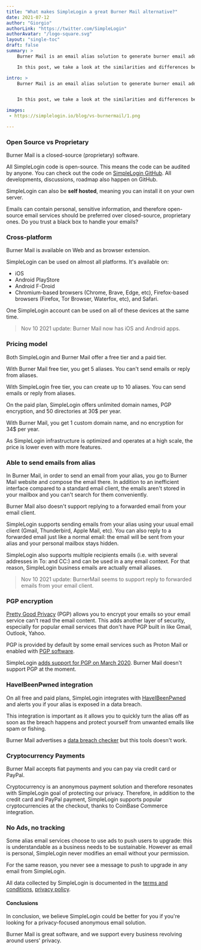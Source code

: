 ```yaml
---
title: "What makes SimpleLogin a great Burner Mail alternative?"
date: 2021-07-12
author: "Giorgio"
authorLink: "https://twitter.com/SimpleLogin"
authorAvatar: "/logo-square.svg"
layout: "single-toc"
draft: false
summary: >
    Burner Mail is an email alias solution to generate burner email addresses and protect your digital identity when shopping online or registering to newsletters.

    In this post, we take a look at the similarities and differences between Burner Mail and SimpleLogin.

intro: >
    Burner Mail is an email alias solution to generate burner email addresses and protect your digital identity when shopping online or registering to newsletters.


    In this post, we take a look at the similarities and differences between Burner Mail and SimpleLogin.

images: 
 - https://simplelogin.io/blog/vs-burnermail/1.png

---
```


### Open Source vs Proprietary

Burner Mail is a closed-source (proprietary) software.

All SimpleLogin code is open-source. This means the code can be audited by anyone. You can check out  the code on [SimpleLogin GitHub](https://github.com/simple-login). All developments, discussions, roadmap also happen on GitHub.

SimpleLogin can also be **self hosted**, meaning you can install it on your own server. 

Emails can contain personal, sensitive information, and therefore open-source email services should be preferred over closed-source, proprietary ones. Do you trust a black box to handle your emails?

### Cross-platform

Burner Mail is available on Web and as browser extension.

SimpleLogin can be used on almost all platforms. It's available on: 

- iOS
- Android PlayStore
- Android F-Droid
- Chromium-based browsers (Chrome, Brave, Edge, etc), Firefox-based browsers (Firefox, Tor Browser, Waterfox, etc), and Safari.

One SimpleLogin account can be used on all of these devices at the same time.

> Nov 10 2021 update: Burner Mail now has iOS and Android apps.


### Pricing model

Both SimpleLogin and Burner Mail offer a free tier and a paid tier. 

With Burner Mail free tier, you get 5 aliases. You can't send emails or reply from aliases.

With SimpleLogin free tier, you can create up to 10 aliases. You can send emails or reply from aliases.

On the paid plan, SimpleLogin offers unlimited domain names, PGP encryption, and 50 directories at 30$ per year.

With Burner Mail, you get 1 custom domain name, and no encryption for 34$ per year.

As SimpleLogin infrastructure is optimized and operates at a high scale, the price is lower even with more features.

### Able to send emails from alias

In Burner Mail, in order to send an email from your alias, you go to Burner Mail website and compose the email there. In addition to an inefficient interface compared to a standard email client, the emails aren't stored in your mailbox and you can't search for them conveniently.

Burner Mail also doesn't support replying to a forwarded email from your email client. 

SimpleLogin supports sending emails from your alias using your usual email client (Gmail, Thunderbird, Apple Mail, etc). You can also reply to a forwarded email just like a normal email: the email will be sent from your alias and your personal mailbox stays hidden.

SimpleLogin also supports multiple recipients emails (i.e. with several addresses in To: and CC:) and can be used in a any email context. For that reason, SimpleLogin business emails are actually email aliases.

> Nov 10 2021 update: BurnerMail seems to support reply to forwarded emails from your email client.

### PGP encryption

[Pretty Good Privacy](https://en.wikipedia.org/wiki/Pretty_Good_Privacy) (PGP) allows you to encrypt your emails so your email service can't read the email content. This adds another layer of security, especially for popular email services that don't have PGP built in like Gmail, Outlook, Yahoo. 

PGP is provided by default by some email services such as Proton Mail or enabled with [PGP software](https://www.openpgp.org/software/).

SimpleLogin [adds support for PGP on March 2020](/blog/introducing-pgp/). Burner Mail doesn't support PGP at the moment. 

### HaveIBeenPwned integration

On all free and paid plans, SimpleLogin integrates with [HaveIBeenPwned](https://haveibeenpwned.com) and alerts you if your alias is exposed in a data breach. 

This integration is important as it allows you to quickly turn the alias off as soon as the breach happens and protect yourself from unwanted emails like spam or fishing.

Burner Mail advertises a [data breach checker](https://burnermail.io/resources/data-breach-checker) but this tools doesn't work.

### Cryptocurrency Payments

Burner Mail accepts fiat payments and you can pay via credit card or PayPal.

Cryptocurrency is an anonymous payment solution and therefore resonates with SimpleLogin goal of protecting our privacy. Therefore, in addition to the credit card and PayPal payment, SimpleLogin supports popular cryptocurrencies at the checkout, thanks to CoinBase Commerce integration.


### No Ads, no tracking

Some alias email services choose to use ads to push users to upgrade: this is understandable as a business needs to be sustainable. However as email is personal, SimpleLogin never modifies an email without your permission. 

For the same reason, you never see a message to push to upgrade in any email from SimpleLogin.

All data collected by SimpleLogin is documented in the [terms and conditions](/terms/), [privacy policy](/privacy/). 

#### Conclusions

In conclusion, we believe SimpleLogin could be better for you if you're looking for a privacy-focused anonymous email solution.

Burner Mail is great software, and we support every business revolving around users' privacy.

